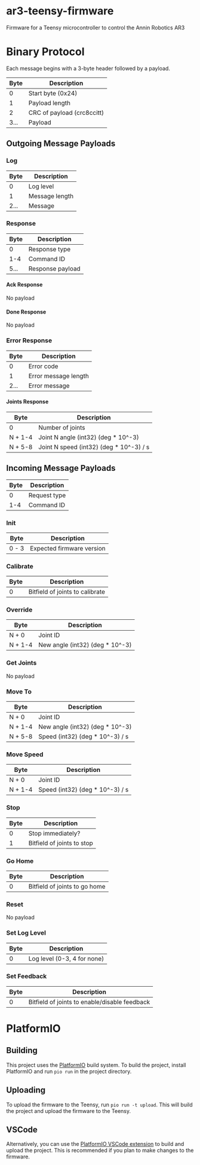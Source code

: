 # ar3-teensy-firmware

Firmware for a Teensy microcontroller to control the Annin Robotics AR3

# Binary Protocol

Each message begins with a 3-byte header followed by a payload.

| Byte | Description                |
| ---- | -------------------------- |
| 0    | Start byte (0x24)          |
| 1    | Payload length             |
| 2    | CRC of payload (crc8ccitt) |
| 3... | Payload                    |

## Outgoing Message Payloads

### Log

| Byte | Description    |
| ---- | -------------- |
| 0    | Log level      |
| 1    | Message length |
| 2... | Message        |

### Response

| Byte | Description      |
| ---- | ---------------- |
| 0    | Response type    |
| 1-4  | Command ID       |
| 5... | Response payload |

#### Ack Response

No payload

#### Done Response

No payload

### Error Response

| Byte | Description          |
| ---- | -------------------- |
| 0    | Error code           |
| 1    | Error message length |
| 2... | Error message        |

#### Joints Response

| Byte    | Description                              |
| ------- | ---------------------------------------- |
| 0       | Number of joints                         |
| N + 1-4 | Joint N angle (int32) (deg \* 10^-3)     |
| N + 5-8 | Joint N speed (int32) (deg \* 10^-3) / s |

## Incoming Message Payloads

| Byte | Description  |
| ---- | ------------ |
| 0    | Request type |
| 1-4  | Command ID   |

### Init

| Byte  | Description               |
| ----- | ------------------------- |
| 0 - 3 | Expected firmware version |

### Calibrate

| Byte | Description                     |
| ---- | ------------------------------- |
| 0    | Bitfield of joints to calibrate |

### Override

| Byte    | Description                      |
| ------- | -------------------------------- |
| N + 0   | Joint ID                         |
| N + 1-4 | New angle (int32) (deg \* 10^-3) |

### Get Joints

No payload

### Move To

| Byte    | Description                      |
| ------- | -------------------------------- |
| N + 0   | Joint ID                         |
| N + 1-4 | New angle (int32) (deg \* 10^-3) |
| N + 5-8 | Speed (int32) (deg \* 10^-3) / s |

### Move Speed

| Byte    | Description                      |
| ------- | -------------------------------- |
| N + 0   | Joint ID                         |
| N + 1-4 | Speed (int32) (deg \* 10^-3) / s |

### Stop

| Byte | Description                |
| ---- | -------------------------- |
| 0    | Stop immediately?          |
| 1    | Bitfield of joints to stop |

### Go Home

| Byte | Description                   |
| ---- | ----------------------------- |
| 0    | Bitfield of joints to go home |

### Reset

No payload

### Set Log Level

| Byte | Description                 |
| ---- | --------------------------- |
| 0    | Log level (0-3, 4 for none) |

### Set Feedback

| Byte | Description                                   |
| ---- | --------------------------------------------- |
| 0    | Bitfield of joints to enable/disable feedback |

# PlatformIO

## Building

This project uses the [PlatformIO](https://platformio.org/) build system. To build the project,
install PlatformIO and run `pio run` in the project directory.

## Uploading

To upload the firmware to the Teensy, run `pio run -t upload`. This will build the project and
upload the firmware to the Teensy.

## VSCode

Alternatively, you can use the [PlatformIO VSCode extension](https://platformio.org/platformio-ide)
to build and upload the project. This is recommended if you plan to make changes to the firmware.
